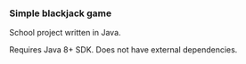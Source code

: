 ### Simple blackjack game

School project written in Java.

Requires Java 8+ SDK.
Does not have external dependencies. 
